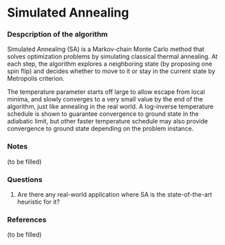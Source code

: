 # Simulated Annealing

### Despcription of the algorithm
Simulated Annealing (SA) is a Markov-chain Monte Carlo method that solves optimization problems by simulating classical thermal annealing. At each step, the algorithm explores a neighboring state (by proposing one spin flip) and decides whether to move to it or stay in the current state by Metropolis criterion. <br>

The temperature parameter starts off large to allow escape from local minima, and slowly converges to a very small value by the end of the algorithm, just like annealing in the real world. A log-inverse temperature schedule is shown to guarantee convergence to ground state in the adiabatic limit, but other faster temperature schedule may also provide convergence to ground state depending on the problem instance.

### Notes
(to be filled)

### Questions
1. Are there any real-world application where SA is the state-of-the-art heuristic for it?

### References
(to be filled)
